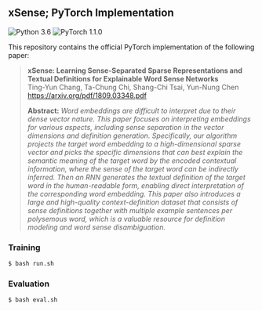 ## xSense; PyTorch Implementation
![Python 3.6](https://img.shields.io/badge/python-3.6-green.svg?style=plastic)
![PyTorch 1.1.0](https://img.shields.io/badge/pytorch-1.1.0-green.svg?style=plastic)

This repository contains the official PyTorch implementation of the following paper:

> **xSense: Learning Sense-Separated Sparse Representations and Textual Definitions for Explainable Word Sense Networks**<br>
> Ting-Yun Chang, Ta-Chung Chi, Shang-Chi Tsai, Yun-Nung Chen<br>
> https://arxiv.org/pdf/1809.03348.pdf
>
> **Abstract:** *Word embeddings are difficult to interpret due to their dense vector nature.
This paper focuses on interpreting embeddings for various aspects, including sense separation in the vector dimensions and definition generation.
Specifically, our algorithm projects the target word embedding to a high-dimensional sparse vector and picks the specific dimensions that can best explain the semantic meaning of the target word by the encoded contextual information, where the sense of the target word can be indirectly inferred.
Then an RNN generates the textual definition of the target word in the human-readable form, enabling direct interpretation of the corresponding word embedding. 
This paper also introduces a large and high-quality context-definition dataset that consists of sense definitions together with multiple example sentences per 
polysemous word, which is a valuable resource for definition modeling and word sense disambiguation.*

### Training
```bash
$ bash run.sh
```

### Evaluation
```bash
$ bash eval.sh
```
